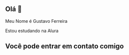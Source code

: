 ## Olá 👋

Meu Nome é Gustavo Ferreira

Estou estudando na Alura

## Você pode entrar em contato comigo

[](https://tenor.com/pt-BR/view/sukuna-jujutsu-kaisen-꽥보석-boseok-boseok751-gif-4869474973890243319)  
  
  
  
  
  
  

